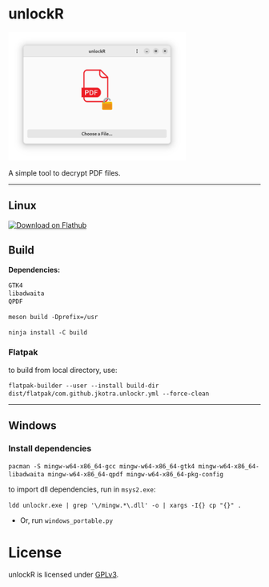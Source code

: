 # unlockR


<img height="256" alt="unlockR" src="static/light.png" />

A simple tool to decrypt PDF files.

---

## Linux

<a href='https://flathub.org/apps/details/com.github.jkotra.unlockr'><img height='50' alt='Download on Flathub' src='https://flathub.org/assets/badges/flathub-badge-en.png'/></a>

## Build

**Dependencies:**

```
GTK4
libadwaita
QPDF
```

`meson build -Dprefix=/usr`

`ninja install -C build`

### Flatpak


to build from local directory, use:
```
flatpak-builder --user --install build-dir dist/flatpak/com.github.jkotra.unlockr.yml --force-clean
```

---

## Windows

### Install dependencies


```
pacman -S mingw-w64-x86_64-gcc mingw-w64-x86_64-gtk4 mingw-w64-x86_64-libadwaita mingw-w64-x86_64-qpdf mingw-w64-x86_64-pkg-config
```



to import dll dependencies, run in `msys2.exe`:

`ldd unlockr.exe | grep '\/mingw.*\.dll' -o | xargs -I{} cp "{}" .`


* Or, run `windows_portable.py`

# License

unlockR is licensed under [GPLv3](LICENSE).